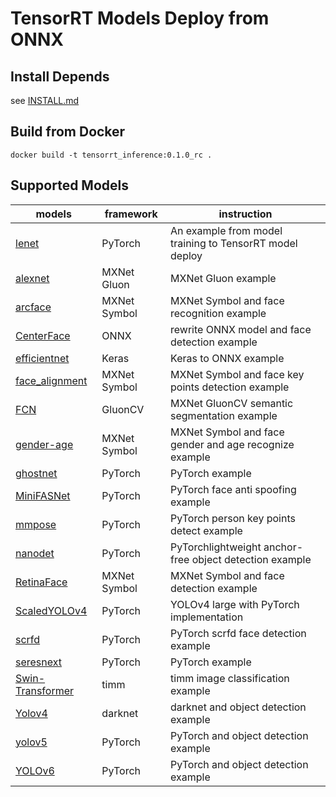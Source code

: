 # **TensorRT Models Deploy from ONNX**

## **Install Depends**
see [INSTALL.md](INSTALL.md)

## **Build from Docker**
```
docker build -t tensorrt_inference:0.1.0_rc .
```

## **Supported Models**

models|framework|instruction
---|---|---
[lenet](lenet)|PyTorch|An example from model training to TensorRT model deploy
[alexnet](alexnet)|MXNet Gluon|MXNet Gluon example
[arcface](arcface)|MXNet Symbol|MXNet Symbol and face recognition example
[CenterFace](CenterFace)|ONNX|rewrite ONNX model and face detection example
[efficientnet](efficientnet)|Keras|Keras to ONNX example
[face_alignment](face_alignment)|MXNet Symbol|MXNet Symbol and face key points  detection example
[FCN](FCN)|GluonCV|MXNet GluonCV semantic segmentation example
[gender-age](gender-age)|MXNet Symbol|MXNet Symbol and face gender and age recognize example
[ghostnet](ghostnet)|PyTorch|PyTorch example
[MiniFASNet](MiniFASNet)|PyTorch|PyTorch face anti spoofing example
[mmpose](mmpose)|PyTorch|PyTorch person key points detect example
[nanodet](nanodet)|PyTorch|PyTorchlightweight anchor-free object detection example 
[RetinaFace](RetinaFace)|MXNet Symbol|MXNet Symbol and face detection example
[ScaledYOLOv4](ScaledYOLOv4)|PyTorch|YOLOv4 large with PyTorch implementation
[scrfd](ScaledYOLOv4)|PyTorch|PyTorch scrfd face detection example
[seresnext](seresnext)|PyTorch|PyTorch example
[Swin-Transformer](Swin-Transformer)|timm|timm image classification example
[Yolov4](Yolov4)|darknet|darknet and object detection example
[yolov5](yolov5)|PyTorch|PyTorch and object detection example
[YOLOv6](YOLOv6)|PyTorch|PyTorch and object detection example
 